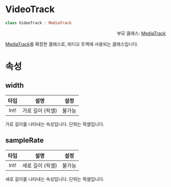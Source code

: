 # VideoTrack

```swift
class VideoTrack : MediaTrack
```
<div align="right">
부모 클래스: <a href="../media-track/home.md">MediaTrack</a>
</div>

[MediaTrack](../media-track/home.md)를 확장한 클래스로, 비디오 트랙에 사용되는 클래스입니다.

# 속성

## width

| 타입 | 설명 | 설정 |
|:--:|:--:|:--:|
|Int!|가로 길이 (픽셀)|불가능|

가로 길이를 나타내는 속성입니다. 단위는 픽셀입니다.

## sampleRate

| 타입 | 설명 | 설정 |
|:--:|:--:|:--:|
|Int!|세로 길이 (픽셀)|불가능|

새로 길이를 나타내는 속성입니다. 단위는 픽셀입니다.
